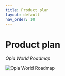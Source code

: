 ```yaml
---
title: Product plan
layout: default
nav_order: 10
---
```


# Product plan

_Opia World Roadmap_

![Opia World Roadmap](/en/assets/images/OpiaWorldRoadmap.png "Opia World Roadmap")

